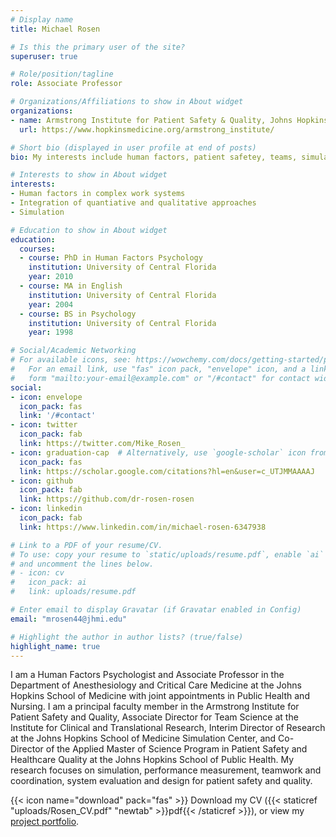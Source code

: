 ```yaml
---
# Display name
title: Michael Rosen

# Is this the primary user of the site?
superuser: true

# Role/position/tagline
role: Associate Professor

# Organizations/Affiliations to show in About widget
organizations:
- name: Armstrong Institute for Patient Safety & Quality, Johns Hopkins University
  url: https://www.hopkinsmedicine.org/armstrong_institute/

# Short bio (displayed in user profile at end of posts)
bio: My interests include human factors, patient safetey, teams, simulation and unobtrusive measures.

# Interests to show in About widget
interests:
- Human factors in complex work systems
- Integration of quantiative and qualitative approaches
- Simulation

# Education to show in About widget
education:
  courses:
  - course: PhD in Human Factors Psychology
    institution: University of Central Florida
    year: 2010
  - course: MA in English
    institution: University of Central Florida
    year: 2004
  - course: BS in Psychology
    institution: University of Central Florida
    year: 1998

# Social/Academic Networking
# For available icons, see: https://wowchemy.com/docs/getting-started/page-builder/#icons
#   For an email link, use "fas" icon pack, "envelope" icon, and a link in the
#   form "mailto:your-email@example.com" or "/#contact" for contact widget.
social:
- icon: envelope
  icon_pack: fas
  link: '/#contact'
- icon: twitter
  icon_pack: fab
  link: https://twitter.com/Mike_Rosen_
- icon: graduation-cap  # Alternatively, use `google-scholar` icon from `ai` icon pack
  icon_pack: fas
  link: https://scholar.google.com/citations?hl=en&user=c_UTJMMAAAAJ
- icon: github
  icon_pack: fab
  link: https://github.com/dr-rosen-rosen
- icon: linkedin
  icon_pack: fab
  link: https://www.linkedin.com/in/michael-rosen-6347938

# Link to a PDF of your resume/CV.
# To use: copy your resume to `static/uploads/resume.pdf`, enable `ai` icons in `params.toml`, 
# and uncomment the lines below.
# - icon: cv
#   icon_pack: ai
#   link: uploads/resume.pdf

# Enter email to display Gravatar (if Gravatar enabled in Config)
email: "mrosen44@jhmi.edu"

# Highlight the author in author lists? (true/false)
highlight_name: true
---
```


I am a Human Factors Psychologist and Associate Professor in the Department of Anesthesiology and Critical Care Medicine at the Johns Hopkins School of Medicine with joint appointments in Public Health and Nursing. I am a principal faculty member in the Armstrong Institute for Patient Safety and Quality, Associate Director for Team Science at the Institute for Clinical and Translational Research, Interim Director of Research at the Johns Hopkins School of Medicine Simulation Center, and Co-Director of the Applied Master of Science Program in Patient Safety and Healthcare Quality at the Johns Hopkins School of Public Health. My research focuses on simulation, performance measurement, teamwork and coordination, system evaluation and design for patient safety and quality. 

{{< icon name="download" pack="fas" >}} Download my CV ({{< staticref "uploads/Rosen_CV.pdf" "newtab" >}}pdf{{< /staticref >}}), or view my [project portfolio](https://dr-rosen-portfolio.netlify.app/).
